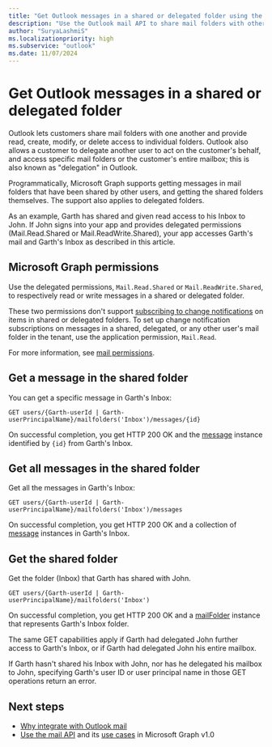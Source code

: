 ```yaml
---
title: "Get Outlook messages in a shared or delegated folder using the Outlook mail API"
description: "Use the Outlook mail API to share mail folders with others and manage access to folders. You can also delegate another user to act on your behalf."
author: "SuryaLashmiS"
ms.localizationpriority: high
ms.subservice: "outlook"
ms.date: 11/07/2024
---
```


# Get Outlook messages in a shared or delegated folder

Outlook lets customers share mail folders with one another and provide read, create, modify, or delete access to individual folders. Outlook also allows a customer to delegate another user to act on the customer's behalf, and access specific mail folders or the customer's entire mailbox; this is also known as "delegation" in Outlook.

Programmatically, Microsoft Graph supports getting messages in mail folders that have been shared by other users, and getting the shared folders themselves. The support also applies to delegated folders.

As an example, Garth has shared and given read access to his Inbox to John. If John signs into your app and provides delegated permissions (Mail.Read.Shared or Mail.ReadWrite.Shared), your app accesses Garth's mail and Garth's Inbox as described in this article.

## Microsoft Graph permissions

Use the delegated permissions, `Mail.Read.Shared` or `Mail.ReadWrite.Shared`, to respectively read or write messages in a shared or delegated folder.

These two permissions don't support [subscribing to change notifications](change-notifications-overview.md) on items in shared or delegated folders. To set up change notification subscriptions on messages in a shared, delegated, or any other user's mail folder in the tenant, use the application permission, `Mail.Read`.

For more information, see [mail permissions](permissions-reference.md).

## Get a message in the shared folder

You can get a specific message in Garth's Inbox:

<!-- { "blockType": "ignored" } -->
```http
GET users/{Garth-userId | Garth-userPrincipalName}/mailfolders('Inbox')/messages/{id}
```

On successful completion, you get HTTP 200 OK and the [message](/graph/api/resources/message) instance identified by `{id}` from Garth's Inbox.

## Get all messages in the shared folder

Get all the messages in Garth's Inbox:

<!-- { "blockType": "ignored" } -->
```http
GET users/{Garth-userId | Garth-userPrincipalName}/mailfolders('Inbox')/messages
```

On successful completion, you get HTTP 200 OK and a collection of [message](/graph/api/resources/message) instances in Garth's Inbox.

## Get the shared folder

Get the folder (Inbox) that Garth has shared with John.

<!-- { "blockType": "ignored" } -->
```http
GET users/{Garth-userId | Garth-userPrincipalName}/mailfolders('Inbox')
```

On successful completion, you get HTTP 200 OK and a [mailFolder](/graph/api/resources/mailfolder) instance that represents Garth's Inbox folder.

The same GET capabilities apply if Garth had delegated John further access to Garth's Inbox, or if Garth had delegated John his entire mailbox.

If Garth hasn't shared his Inbox with John, nor has he delegated his mailbox to John, specifying Garth's user ID or user principal name in those GET operations return an error.


## Next steps

- [Why integrate with Outlook mail](outlook-mail-concept-overview.md)
- [Use the mail API](/graph/api/resources/mail-api-overview) and its [use cases](/graph/api/resources/mail-api-overview#common-use-cases) in Microsoft Graph v1.0
